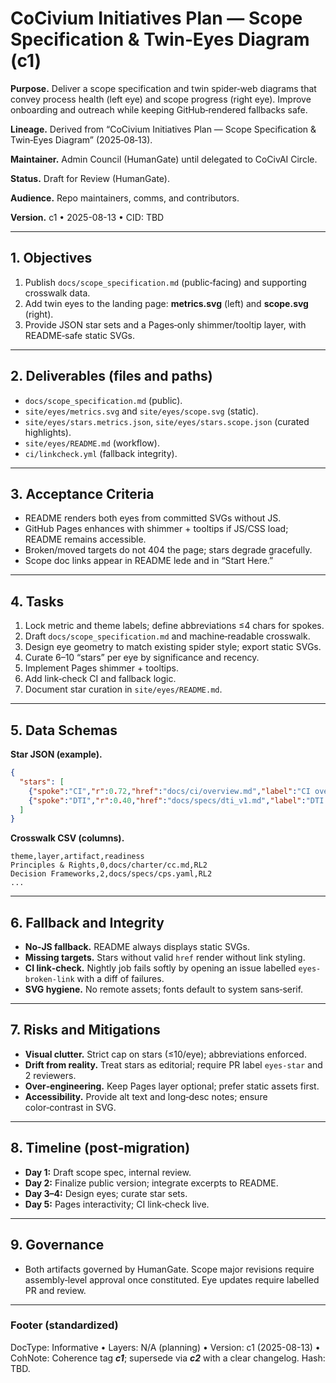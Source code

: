 <!-- status: stub; target: 150+ words -->
# CoCivium Initiatives Plan — Scope Specification & Twin‑Eyes Diagram (c1)

**Purpose.** Deliver a scope specification and twin spider‑web diagrams that convey process health (left eye) and scope progress (right eye).  Improve onboarding and outreach while keeping GitHub‑rendered fallbacks safe.

**Lineage.** Derived from “CoCivium Initiatives Plan — Scope Specification & Twin‑Eyes Diagram” (2025‑08‑13).

**Maintainer.** Admin Council (HumanGate) until delegated to CoCivAI Circle.

**Status.** Draft for Review (HumanGate).

**Audience.** Repo maintainers, comms, and contributors.

**Version.** c1 • 2025-08-13 • CID: TBD

---

## 1. Objectives

1. Publish `docs/scope_specification.md` (public‑facing) and supporting crosswalk data.
2. Add twin eyes to the landing page: **metrics.svg** (left) and **scope.svg** (right).
3. Provide JSON star sets and a Pages‑only shimmer/tooltip layer, with README‑safe static SVGs.

---

## 2. Deliverables (files and paths)

- `docs/scope_specification.md` (public).
- `site/eyes/metrics.svg` and `site/eyes/scope.svg` (static).
- `site/eyes/stars.metrics.json`, `site/eyes/stars.scope.json` (curated highlights).
- `site/eyes/README.md` (workflow).
- `ci/linkcheck.yml` (fallback integrity).

---

## 3. Acceptance Criteria

- README renders both eyes from committed SVGs without JS.
- GitHub Pages enhances with shimmer + tooltips if JS/CSS load; README remains accessible.
- Broken/moved targets do not 404 the page; stars degrade gracefully.
- Scope doc links appear in README lede and in “Start Here.”

---

## 4. Tasks

1. Lock metric and theme labels; define abbreviations ≤4 chars for spokes.
2. Draft `docs/scope_specification.md` and machine‑readable crosswalk.
3. Design eye geometry to match existing spider style; export static SVGs.
4. Curate 6–10 “stars” per eye by significance and recency.
5. Implement Pages shimmer + tooltips.
6. Add link‑check CI and fallback logic.
7. Document star curation in `site/eyes/README.md`.

---

## 5. Data Schemas

**Star JSON (example).**
```json
{
  "stars": [
    {"spoke":"CI","r":0.72,"href":"docs/ci/overview.md","label":"CI overhaul PR#45"},
    {"spoke":"DTI","r":0.40,"href":"docs/specs/dti_v1.md","label":"DTI v1 draft"}
  ]
}
```

**Crosswalk CSV (columns).**
```
theme,layer,artifact,readiness
Principles & Rights,0,docs/charter/cc.md,RL2
Decision Frameworks,2,docs/specs/cps.yaml,RL2
...
```

---

## 6. Fallback and Integrity

- **No‑JS fallback.** README always displays static SVGs.
- **Missing targets.** Stars without valid `href` render without link styling.
- **CI link‑check.** Nightly job fails softly by opening an issue labelled `eyes-broken-link` with a diff of failures.
- **SVG hygiene.** No remote assets; fonts default to system sans‑serif.

---

## 7. Risks and Mitigations

- **Visual clutter.** Strict cap on stars (≤10/eye); abbreviations enforced.
- **Drift from reality.** Treat stars as editorial; require PR label `eyes-star` and 2 reviewers.
- **Over‑engineering.** Keep Pages layer optional; prefer static assets first.
- **Accessibility.** Provide alt text and long‑desc notes; ensure color‑contrast in SVG.

---

## 8. Timeline (post‑migration)

- **Day 1:** Draft scope spec, internal review.
- **Day 2:** Finalize public version; integrate excerpts to README.
- **Day 3–4:** Design eyes; curate star sets.
- **Day 5:** Pages interactivity; CI link‑check live.

---

## 9. Governance

- Both artifacts governed by HumanGate.  Scope major revisions require assembly‑level approval once constituted.  Eye updates require labelled PR and review.

---

### Footer (standardized)

DocType: Informative  •  Layers: N/A (planning)  •  Version: c1 (2025-08-13)  •  CohNote: Coherence tag **_c1_**; supersede via **_c2_** with a clear changelog.  Hash: TBD.


